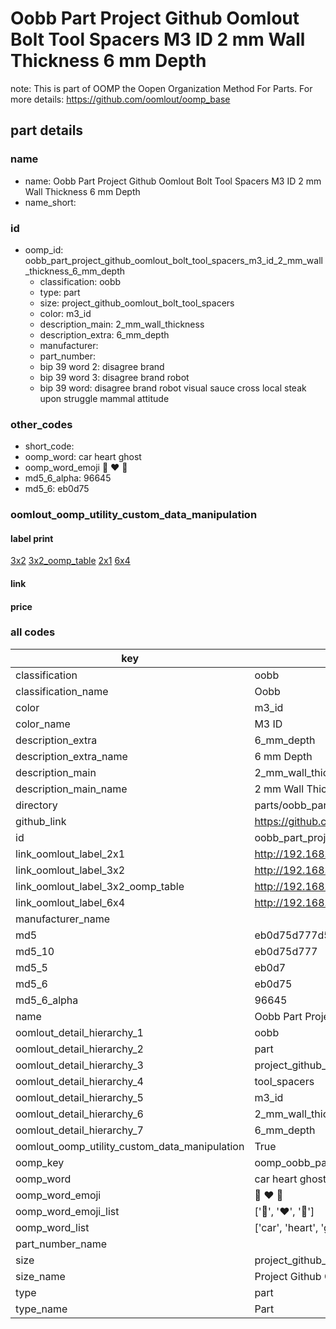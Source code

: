 # Oobb Part Project Github Oomlout Bolt Tool Spacers M3 ID 2 mm Wall Thickness 6 mm Depth  

note: This is part of OOMP the Oopen Organization Method For Parts. For more details: https://github.com/oomlout/oomp_base

##  part details
  







### name
* name: Oobb Part Project Github Oomlout Bolt Tool Spacers M3 ID 2 mm Wall Thickness 6 mm Depth
* name_short: 
### id
* oomp_id: oobb_part_project_github_oomlout_bolt_tool_spacers_m3_id_2_mm_wall_thickness_6_mm_depth
  * classification: oobb
  * type: part
  * size: project_github_oomlout_bolt_tool_spacers
  * color: m3_id
  * description_main: 2_mm_wall_thickness
  * description_extra: 6_mm_depth
  * manufacturer: 
  * part_number: 
  * bip 39 word 2: disagree brand
  * bip 39 word 3: disagree brand robot
  * bip 39 word: disagree brand robot visual sauce cross local steak upon struggle mammal attitude

### other_codes
* short_code: 
* oomp_word: car heart ghost
* oomp_word_emoji :car: :heart: :ghost:
* md5_6_alpha: 96645
* md5_6: eb0d75






### oomlout_oomp_utility_custom_data_manipulation
#### label print
[3x2](http://192.168.1.245:1112/?label=oomp%2096645)
[3x2_oomp_table](http://192.168.1.108:1112/?label=oomp%2096645)
[2x1](http://192.168.1.242:1112/?label=oomp%2096645)
[6x4](http://192.168.1.55:1112/?label=oomp%2096645)    

#### link

                              

#### price







### all codes 
| key | value |  
| --- | --- |  
| classification | oobb |  
| classification_name | Oobb |  
| color | m3_id |  
| color_name | M3 ID |  
| description_extra | 6_mm_depth |  
| description_extra_name | 6 mm Depth |  
| description_main | 2_mm_wall_thickness |  
| description_main_name | 2 mm Wall Thickness |  
| directory | parts/oobb_part_project_github_oomlout_bolt_tool_spacers_m3_id_2_mm_wall_thickness_6_mm_depth |  
| github_link | https://github.com/oomlout/oomlout_oomp_part_src/tree/main/parts/oobb_part_project_github_oomlout_bolt_tool_spacers_m3_id_2_mm_wall_thickness_6_mm_depth |  
| id | oobb_part_project_github_oomlout_bolt_tool_spacers_m3_id_2_mm_wall_thickness_6_mm_depth |  
| link_oomlout_label_2x1 | http://192.168.1.242:1112/?label=oomp%2096645 |  
| link_oomlout_label_3x2 | http://192.168.1.245:1112/?label=oomp%2096645 |  
| link_oomlout_label_3x2_oomp_table | http://192.168.1.108:1112/?label=oomp%2096645 |  
| link_oomlout_label_6x4 | http://192.168.1.55:1112/?label=oomp%2096645 |  
| manufacturer_name |  |  
| md5 | eb0d75d777d51068d05fcf4f7646c1f6 |  
| md5_10 | eb0d75d777 |  
| md5_5 | eb0d7 |  
| md5_6 | eb0d75 |  
| md5_6_alpha | 96645 |  
| name | Oobb Part Project Github Oomlout Bolt Tool Spacers M3 ID 2 mm Wall Thickness 6 mm Depth |  
| oomlout_detail_hierarchy_1 | oobb |  
| oomlout_detail_hierarchy_2 | part |  
| oomlout_detail_hierarchy_3 | project_github_bolt |  
| oomlout_detail_hierarchy_4 | tool_spacers |  
| oomlout_detail_hierarchy_5 | m3_id |  
| oomlout_detail_hierarchy_6 | 2_mm_wall_thickness |  
| oomlout_detail_hierarchy_7 | 6_mm_depth |  
| oomlout_oomp_utility_custom_data_manipulation | True |  
| oomp_key | oomp_oobb_part_project_github_oomlout_bolt_tool_spacers_m3_id_2_mm_wall_thickness_6_mm_depth |  
| oomp_word | car heart ghost |  
| oomp_word_emoji | :car: :heart: :ghost: |  
| oomp_word_emoji_list | [':car:', ':heart:', ':ghost:'] |  
| oomp_word_list | ['car', 'heart', 'ghost'] |  
| part_number_name |  |  
| size | project_github_oomlout_bolt_tool_spacers |  
| size_name | Project Github Oomlout Bolt Tool Spacers |  
| type | part |  
| type_name | Part |  
